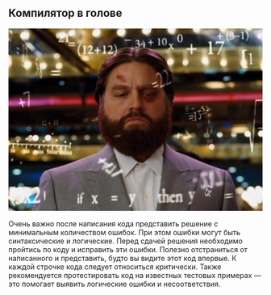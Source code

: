 ## Компилятор в голове

![10](../images/10.jpg)

Очень важно после написания кода представить решение с минимальным количеством ошибок. При этом ошибки могут быть синтаксические и логические. Перед сдачей решения необходимо пройтись по коду и исправить эти ошибки. Полезно отстраниться от написанного и представить, будто вы видите этот код впервые. К каждой строчке кода следует относиться критически. Также рекомендуется протестировать код на известных тестовых примерах — это помогает выявить логические ошибки и несоответствия.